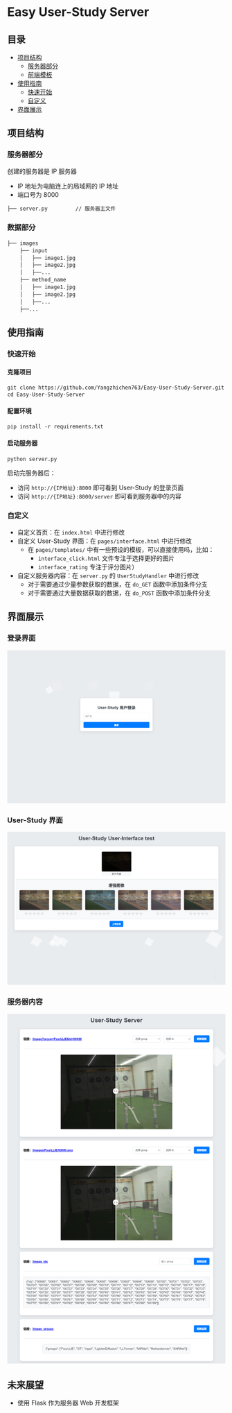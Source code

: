 # Easy User-Study Server

## 目录
- [项目结构](#项目结构)
  - [服务器部分](#服务器部分)
  - [前端模板](#前端模板)
- [使用指南](#使用指南)
  - [快速开始](#快速开始)
  - [自定义](#自定义)
- [界面展示](#界面展示)

## 项目结构

### 服务器部分
创建的服务器是 IP 服务器
- IP 地址为电脑连上的局域网的 IP 地址
- 端口号为 8000
```txt
├── server.py         // 服务器主文件
```

### 数据部分

```txt
├── images
    ├── input
    │   ├── image1.jpg
    │   ├── image2.jpg
    │   ├──...
    ├── method_name
    │   ├── image1.jpg
    │   ├── image2.jpg
    │   ├──...
    ├──...
```

## 使用指南

### 快速开始

#### 克隆项目
```shell
git clone https://github.com/Yangzhichen763/Easy-User-Study-Server.git
cd Easy-User-Study-Server
```
#### 配置环境
```shell
pip install -r requirements.txt
```
#### 启动服务器
```shell
python server.py
```
启动完服务器后：
- 访问 `http://{IP地址}:8000` 即可看到 User-Study 的登录页面
- 访问 `http://{IP地址}:8000/server` 即可看到服务器中的内容

### 自定义

- 自定义首页：在 `index.html` 中进行修改
- 自定义 User-Study 界面：在 `pages/interface.html` 中进行修改
  - 在 `pages/templates/` 中有一些预设的模板，可以直接使用吗，比如：
    - `interface_click.html` 文件专注于选择更好的图片
    - `interface_rating` 专注于评分图片）
- 自定义服务器内容：在 `server.py` 的 `UserStudyHandler` 中进行修改
  - 对于需要通过少量参数获取的数据，在 `do_GET` 函数中添加条件分支
  - 对于需要通过大量数据获取的数据，在 `do_POST` 函数中添加条件分支

## 界面展示

### 登录界面

![login\.png](figures/login.png)

### User-Study 界面

![interface\.png](figures/interface.png)

### 服务器内容

![server\.png](figures/server.png)

## 未来展望
- 使用 Flask 作为服务器 Web 开发框架